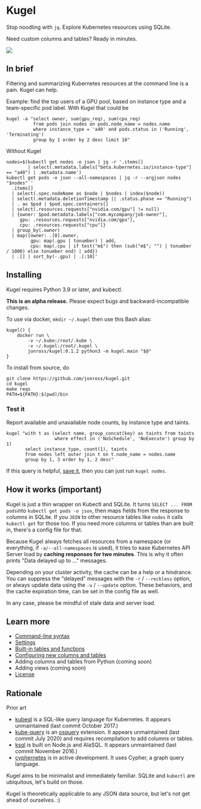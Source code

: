 # Kugel

Stop noodling with `jq`.  Explore Kubernetes resources using SQLite.

Need custom columns and tables?  Ready in minutes.

![](./docs/under-construction.jpg)

## In brief

Filtering and summarizing Kubernetes resources at the command line is a pain.
Kugel can help.

Example: find the top users of a GPU pool, based on instance type and a team-specific pod label.
With Kugel that could be

```shell
kugel -a "select owner, sum(gpu_req), sum(cpu_req)
          from pods join nodes on pods.node_name = nodes.name
          where instance_type = 'a40' and pods.status in ('Running', 'Terminating')
          group by 1 order by 2 desc limit 10"
```

Without Kugel

```shell
nodes=$(kubectl get nodes -o json | jq -r '.items[] 
        | select(.metadata.labels["beta.kubernetes.io/instance-type"] == "a40") | .metadata.name')
kubectl get pods -o json --all-namespaces | jq -r --argjson nodes "$nodes" '
  .items[]
  | select(.spec.nodeName as $node | $nodes | index($node))
  | select(.metadata.deletionTimestamp || .status.phase == "Running")
  | . as $pod | $pod.spec.containers[]
  | select(.resources.requests["nvidia.com/gpu"] != null)
  | {owner: $pod.metadata.labels["com.mycompany/job-owner"], 
     gpu: .resources.requests["nvidia.com/gpu"], 
     cpu: .resources.requests["cpu"]}
  | group_by(.owner) 
  | map({owner: .[0].owner, 
         gpu: map(.gpu | tonumber) | add, 
         cpu: map(.cpu | if test("m$") then (sub("m$"; "") | tonumber / 1000) else tonumber end) | add})
  | .[] | sort_by(-.gpu) | .[:10]'
```

## Installing

Kugel requires Python 3.9 or later, and kubectl.

**This is an alpha release.**  Please expect bugs and backward-incompatible changes.

To use via docker, `mkdir ~/.kugel` then use this Bash alias:

```shell
kugel() {
    docker run \
        -v ~/.kube:/root/.kube \
        -v ~/.kugel:/root/.kugel \
        jonross/kugel:0.1.2 python3 -m kugel.main "$@"
}
```

To install from source, do

```shell
git clone https://github.com/jonross/kugel.git
cd kugel
make reqs
PATH=${PATH}:$(pwd)/bin
```

### Test it

Report available and unavailable node counts, by instance type and taints.

```shell
kugel "with t as (select name, group_concat(key) as taints from taints
                  where effect in ('NoSchedule', 'NoExecute') group by 1)
       select instance_type, count(1), taints
       from nodes left outer join t on t.node_name = nodes.name
       group by 1, 3 order by 1, 2 desc"
```

If this query is helpful, [save it](./docs/aliases.md), then you can just run `kugel nodes`.

## How it works (important)

Kugel is just a thin wrapper on Kubectl and SQLite.  It turns `SELECT ... FROM pods`into 
`kubectl get pods -o json`, then maps fields from the response to columns
in SQLite.  If you `JOIN` to other resource tables like `nodes` it calls `kubectl get`
for those too.  If you need more columns or tables than are built in, there's a config file for that.

Because Kugel always fetches all resources from a namespace (or everything, if 
`-a/--all-namespaces` is used), it tries
to ease Kubernetes API Server load by **caching responses for 
two minutes**.  This is why it often prints "Data delayed up to ..." messages.

Depending on your cluster activity, the cache can be a help or a hindrance.
You can suppress the "delayed" messages with the `-r` / `--reckless` option, or
always update data using the `-u` / `--update` option.  These behaviors, and
the cache expiration time, can be set in the config file as well.

In any case, please be mindful of stale data and server load.

## Learn more

* [Command-line syntax](./docs/syntax.md)
* [Settings](./docs/settings.md)
* [Built-in tables and functions](./docs/builtins.md)
* [Configuring new columns and tables](./docs/extending.md)
* Adding columns and tables from Python (coming soon)
* Adding views (coming soon)
* [License](./LICENSE)

## Rationale

Prior art

* [kubeql](https://github.com/saracen/kubeql) is a SQL-like query language for Kubernetes. It appears unmaintained (last commit October 2017.)
* [kube-query](https://github.com/aquasecurity/kube-query) is an [osquery](https://osquery.io/) extension. It appears unmaintained (last commit July 2020) and requires recompilation to add columns or tables.
* [ksql](https://github.com/brendandburns/ksql) is built on Node.js and AlaSQL.  It appears unmaintained (last commit November 2016.)
* [cyphernetes](https://github.com/AvitalTamir/cyphernetes) is in active development.  It uses Cypher, a graph query language.

Kugel aims to be minimalist and immediately familiar.
SQLite and `kubectl` are ubiquitous, let's build on those.

Kugel is theoretically applicable to any JSON data source, but let's not get ahead of ourselves.  :)
